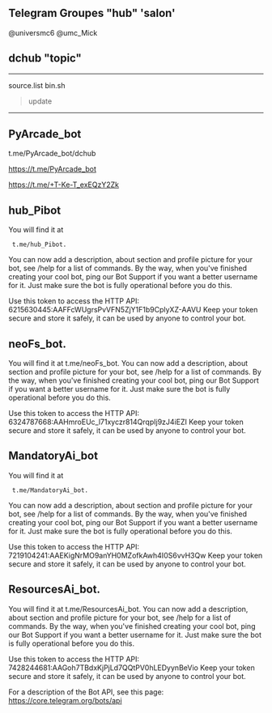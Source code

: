 
## Telegram Groupes "hub" 'salon'

@universmc6
@umc_Mick

## dchub "topic"
---------------
source.list
bin.sh
> update
---------------
## PyArcade_bot

t.me/PyArcade_bot/dchub

https://t.me/PyArcade_bot

https://t.me/+T-Ke-T_exEQzY2Zk


## hub_Pibot

You will find it at <pre><code> t.me/hub_Pibot.</code></pre> You can now add a description, about section and profile picture for your bot, see /help for a list of commands. By the way, when you've finished creating your cool bot, ping our Bot Support if you want a better username for it. Just make sure the bot is fully operational before you do this.

Use this token to access the HTTP API:
6215630445:AAFFcWUgrsPvVFN5ZjY1F1b9CplyXZ-AAVU
Keep your token secure and store it safely, it can be used by anyone to control your bot.


## neoFs_bot.

You will find it at t.me/neoFs_bot. You can now add a description, about section and profile picture for your bot, see /help for a list of commands. By the way, when you've finished creating your cool bot, ping our Bot Support if you want a better username for it. Just make sure the bot is fully operational before you do this.

Use this token to access the HTTP API:
6324787668:AAHmroEUc_l71xyczr814QrqpIj9zJ4iEZI
Keep your token secure and store it safely, it can be used by anyone to control your bot.


## MandatoryAi_bot

 You will find it at <pre><code> t.me/MandatoryAi_bot.</pre></code>  You can now add a description, about section and profile picture for your bot, see /help for a list of commands. By the way, when you've finished creating your cool bot, ping our Bot Support if you want a better username for it. Just make sure the bot is fully operational before you do this.

Use this token to access the HTTP API:
7219104241:AAEKigNrMO9anYH0MZofkAwh4I0S6vvH3Qw
Keep your token secure and store it safely, it can be used by anyone to control your bot.

## ResourcesAi_bot.

You will find it at t.me/ResourcesAi_bot. You can now add a description, about section and profile picture for your bot, see /help for a list of commands. By the way, when you've finished creating your cool bot, ping our Bot Support if you want a better username for it. Just make sure the bot is fully operational before you do this.

Use this token to access the HTTP API:
7428244681:AAGoh7TBdxKjPjLd7QQtPV0hLEDyynBeVio
Keep your token secure and store it safely, it can be used by anyone to control your bot.

For a description of the Bot API, see this page: https://core.telegram.org/bots/api